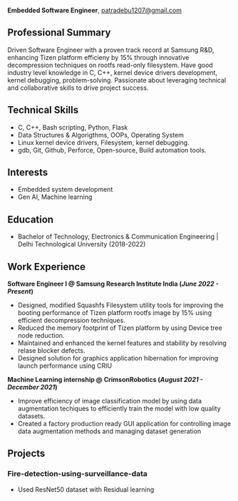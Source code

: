 **Embedded Software Engineer**, patradebu1207@gmail.com 

## Professional Summary
Driven Software Engineer with a proven track record at Samsung R&D, enhancing Tizen platform efficieny by 15% through innovative decompression techniques on rootfs read-only filesystem. Have good industry level knowledge in C, C++, kernel device drivers development, kernel debugging, problem-solving.
Passionate about leveraging technical and collaborative skills to drive project success.

## Technical Skills
- C, C++, Bash scripting, Python, Flask
- Data Structures & Algorigthms, OOPs, Operating System
- Linux kernel device drivers, Filesystem, kernel debugging.
- gdb, Git, Github, Perforce, Open-source, Build automation tools.

## Interests
- Embedded system development
- Gen AI, Machine learning

## Education
- Bachelor of Technology, Electronics & Communication Engineering | Delhi Technological University (2018-2022)

## Work Experience
**Software Engineer I @ Samsung Research Institute India (_June 2022 - Present_)**
- Designed, modified Squashfs Filesystem utility tools for improving the booting performance of Tizen platform rootfs image by 15% using efficient decompression techniques.
- Reduced the memory footprint of Tizen platform by using Device tree node reduction.
- Maintained and enhanced the kernel features and stability by resolving relase blocker defects.
- Designed solution for graphics application hibernation for improving launch performance using CRIU

**Machine Learning internship @ CrimsonRobotics (_August 2021 - December 2021_)**
- Improve efficiency of image classification model by using data augmentation techiques to efficiently train the model with low quality datasets.
- Created a factory production ready GUI application for controlling image data augmentation methods and managing dataset generation

## Projects
### Fire-detection-using-surveillance-data
- Used ResNet50 dataset with Residual learning
